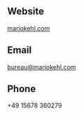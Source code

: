 ## Website

[mariokehl.com](https://mariokehl.com/)

## Email

[bureau@mariokehl.com](mailto:bureau@mariokehl.com)

## Phone

+49 15678 360279